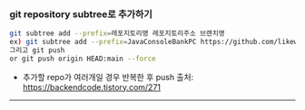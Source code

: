 ### git repository subtree로 추가하기
```bash
git subtree add --prefix=레포지토리명 레포지토리주소 브랜치명  
ex) git subtree add --prefix=JavaConsoleBankPC https://github.com/likewhat9901/JavaConsoleBankPC main
그리고 git push
or git push origin HEAD:main --force
```
- 추가할 repo가 여러개일 경우 반복한 후 push
출처: https://backendcode.tistory.com/271

---
